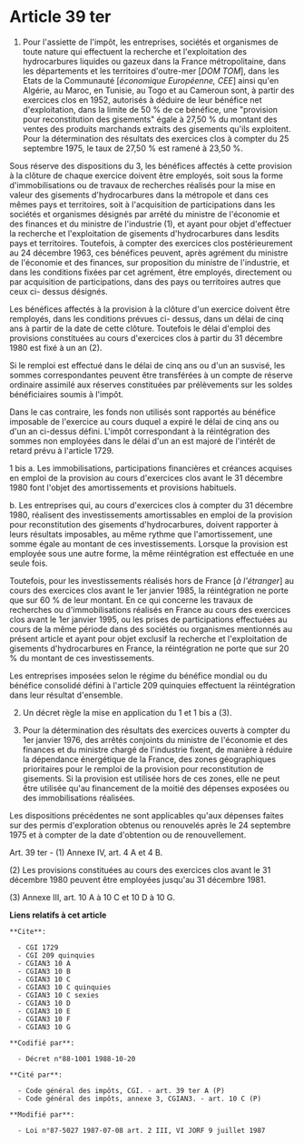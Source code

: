 # Article 39 ter

1. Pour l'assiette de l'impôt, les entreprises, sociétés et organismes de toute nature qui effectuent la recherche et
l'exploitation des hydrocarbures liquides ou gazeux dans la France métropolitaine, dans les départements et les territoires
d'outre-mer [*DOM TOM*], dans les Etats de la Communauté [*économique Européenne, CEE*] ainsi qu'en Algérie, au Maroc, en
Tunisie, au Togo et au Cameroun sont, à partir des exercices clos en 1952, autorisés à déduire de leur bénéfice net
d'exploitation, dans la limite de 50 % de ce bénéfice, une "provision pour reconstitution des gisements" égale à 27,50 % du
montant des ventes des produits marchands extraits des gisements qu'ils exploitent. Pour la détermination des résultats des
exercices clos à compter du 25 septembre 1975, le taux de 27,50 % est ramené à 23,50 %.

Sous réserve des dispositions du 3, les bénéfices affectés à cette provision à la clôture de chaque exercice doivent être
employés, soit sous la forme d'immobilisations ou de travaux de recherches réalisés pour la mise en valeur des gisements
d'hydrocarbures dans la métropole et dans ces mêmes pays et territoires, soit à l'acquisition de participations dans les
sociétés et organismes désignés par arrêté du ministre de l'économie et des finances et du ministre de l'industrie (1), et
ayant pour objet d'effectuer la recherche et l'exploitation de gisements d'hydrocarbures dans lesdits pays et territoires.
Toutefois, à compter des exercices clos postérieurement au 24 décembre 1963, ces bénéfices peuvent, après agrément du
ministre de l'économie et des finances, sur proposition du ministre de l'industrie, et dans les conditions fixées par cet
agrément, être employés, directement ou par acquisition de participations, dans des pays ou territoires autres que ceux ci-
dessus désignés.

Les bénéfices affectés à la provision à la clôture d'un exercice doivent être remployés, dans les conditions prévues ci-
dessus, dans un délai de cinq ans à partir de la date de cette clôture. Toutefois le délai d'emploi des provisions
constituées au cours d'exercices clos à partir du 31 décembre 1980 est fixé à un an (2).

Si le remploi est effectué dans le délai de cinq ans ou d'un an susvisé, les sommes correspondantes peuvent être transférées
à un compte de réserve ordinaire assimilé aux réserves constituées par prélèvements sur les soldes bénéficiaires soumis à
l'impôt.

Dans le cas contraire, les fonds non utilisés sont rapportés au bénéfice imposable de l'exercice au cours duquel a expiré le
délai de cinq ans ou d'un an ci-dessus défini. L'impôt correspondant à la réintégration des sommes non employées dans le
délai d'un an est majoré de l'intérêt de retard prévu à l'article 1729.

1 bis a. Les immobilisations, participations financières et créances acquises en emploi de la provision au cours d'exercices
clos avant le 31 décembre 1980 font l'objet des amortissements et provisions habituels.

b. Les entreprises qui, au cours d'exercices clos à compter du 31 décembre 1980, réalisent des investissements amortissables
en emploi de la provision pour reconstitution des gisements d'hydrocarbures, doivent rapporter à leurs résultats imposables,
au même rythme que l'amortissement, une somme égale au montant de ces investissements. Lorsque la provision est employée sous
une autre forme, la même réintégration est effectuée en une seule fois.

Toutefois, pour les investissements réalisés hors de France [*à l'étranger*] au cours des exercices clos avant le 1er janvier
1985, la réintégration ne porte que sur 60 % de leur montant. En ce qui concerne les travaux de recherches ou
d'immobilisations réalisés en France au cours des exercices clos avant le 1er janvier 1995, ou les prises de participations
effectuées au cours de la même période dans des sociétés ou organismes mentionnés au présent article et ayant pour objet
exclusif la recherche et l'exploitation de gisements d'hydrocarbures en France, la réintégration ne porte que sur 20 % du
montant de ces investissements.

Les entreprises imposées selon le régime du bénéfice mondial ou du bénéfice consolidé défini à l'article 209 quinquies
effectuent la réintégration dans leur résultat d'ensemble.

2. Un décret règle la mise en application du 1 et 1 bis a (3).

3. Pour la détermination des résultats des exercices ouverts à compter du 1er janvier 1976, des arrêtés conjoints du ministre
de l'économie et des finances et du ministre chargé de l'industrie fixent, de manière à réduire la dépendance énergétique de
la France, des zones géographiques prioritaires pour le remploi de la provision pour reconstitution de gisements. Si la
provision est utilisée hors de ces zones, elle ne peut être utilisée qu'au financement de la moitié des dépenses exposées ou
des immobilisations réalisées.

Les dispositions précédentes ne sont applicables qu'aux dépenses faites sur des permis d'exploration obtenus ou renouvelés
après le 24 septembre 1975 et à compter de la date d'obtention ou de renouvellement.

Art. 39 ter - (1) Annexe IV, art. 4 A et 4 B.

(2) Les provisions constituées au cours des exercices clos avant le 31 décembre 1980 peuvent être employées jusqu'au 31
décembre 1981.

(3) Annexe III, art. 10 A à 10 C et 10 D à 10 G.

**Liens relatifs à cet article**

	**Cite**:

	  - CGI 1729
	  - CGI 209 quinquies
	  - CGIAN3 10 A
	  - CGIAN3 10 B
	  - CGIAN3 10 C
	  - CGIAN3 10 C quinquies
	  - CGIAN3 10 C sexies
	  - CGIAN3 10 D
	  - CGIAN3 10 E
	  - CGIAN3 10 F
	  - CGIAN3 10 G

	**Codifié par**:

	  - Décret n°88-1001 1988-10-20

	**Cité par**:

	  - Code général des impôts, CGI. - art. 39 ter A (P)
	  - Code général des impôts, annexe 3, CGIAN3. - art. 10 C (P)

	**Modifié par**:

	  - Loi n°87-5027 1987-07-08 art. 2 III, VI JORF 9 juillet 1987
